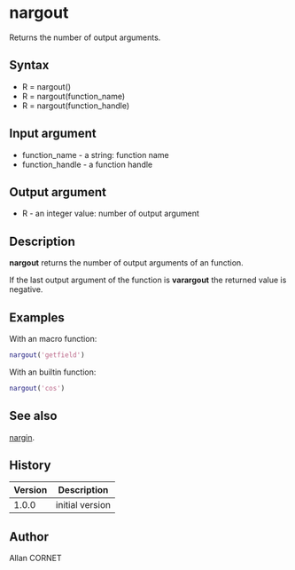 

# nargout

Returns the number of output arguments.

## Syntax

- R = nargout()
- R = nargout(function_name)
- R = nargout(function_handle)

## Input argument

 - function_name - a string: function name
 - function_handle - a function handle

## Output argument

 - R - an integer value: number of output argument

## Description


  <p><b>nargout</b> returns the number of output arguments of an function.</p>
  <p>If the last output argument of the function  is <b>varargout</b> the returned value is negative.</p>


## Examples

With an macro function:
```matlab
nargout('getfield')
```
With an builtin function:
```matlab
nargout('cos')
```

## See also

[nargin](nargin.md).
## History

|Version|Description|
|------|------|
|1.0.0|initial version|


## Author

Allan CORNET



